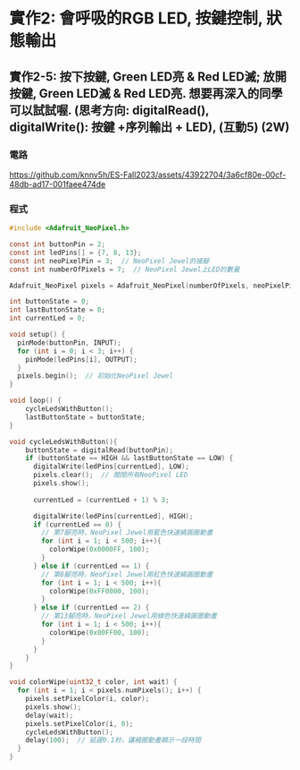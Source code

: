 # 實作2: 會呼吸的RGB LED,  按鍵控制, 狀態輸出

## 實作2-5: 按下按鍵, Green LED亮 & Red LED滅; 放開按鍵, Green LED滅 & Red LED亮. 想要再深入的同學可以試試喔. (思考方向: digitalRead(), digitalWrite(): 按鍵 +序列輸出 + LED), (互動5) (2W)

### 電路

https://github.com/knnv5h/ES-Fall2023/assets/43922704/3a6cf80e-00cf-48db-ad17-001faee474de

### 程式
```C
#include <Adafruit_NeoPixel.h>

const int buttonPin = 2;
const int ledPins[] = {7, 8, 13};
const int neoPixelPin = 3;  // NeoPixel Jewel的接腳
const int numberOfPixels = 7;  // NeoPixel Jewel上LED的數量

Adafruit_NeoPixel pixels = Adafruit_NeoPixel(numberOfPixels, neoPixelPin, NEO_GRB + NEO_KHZ800);

int buttonState = 0;
int lastButtonState = 0;
int currentLed = 0;

void setup() {
  pinMode(buttonPin, INPUT);
  for (int i = 0; i < 3; i++) {
    pinMode(ledPins[i], OUTPUT);
  }
  pixels.begin();  // 初始化NeoPixel Jewel
}

void loop() {
	cycleLedsWithButton();
	lastButtonState = buttonState;
}

void cycleLedsWithButton(){
	buttonState = digitalRead(buttonPin);
    if (buttonState == HIGH && lastButtonState == LOW) {
      digitalWrite(ledPins[currentLed], LOW);
      pixels.clear();  // 關閉所有NeoPixel LED
      pixels.show();
      
      currentLed = (currentLed + 1) % 3;

      digitalWrite(ledPins[currentLed], HIGH);
      if (currentLed == 0) {
        // 第7腳亮時，NeoPixel Jewel用藍色快速繞圓圈動畫
        for (int i = 1; i < 500; i++){
          colorWipe(0x0000FF, 100);
        }
      } else if (currentLed == 1) {
        // 第8腳亮時，NeoPixel Jewel用紅色快速繞圓圈動畫
        for (int i = 1; i < 500; i++){
          colorWipe(0xFF0000, 100);
        }
      } else if (currentLed == 2) {
        // 第13腳亮時，NeoPixel Jewel用綠色快速繞圓圈動畫
        for (int i = 1; i < 500; i++){
          colorWipe(0x00FF00, 100);
        }  
      }
    }
}

void colorWipe(uint32_t color, int wait) {
  for (int i = 1; i < pixels.numPixels(); i++) {
    pixels.setPixelColor(i, color);
    pixels.show();
    delay(wait);
    pixels.setPixelColor(i, 0);
	cycleLedsWithButton();
    delay(100);  // 延遲0.1秒，讓繞圈動畫顯示一段時間
  }
}
```
